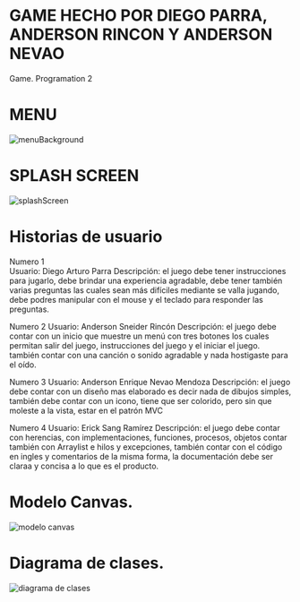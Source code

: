 # GAME HECHO POR DIEGO PARRA, ANDERSON RINCON Y ANDERSON NEVAO
Game. Programation 2
# MENU
![menuBackground](https://user-images.githubusercontent.com/48141200/57977539-2ef4fd00-79c0-11e9-82c9-cc44891744de.png)
# SPLASH SCREEN
![splashScreen](https://user-images.githubusercontent.com/48141200/57977549-8004f100-79c0-11e9-97f8-bae771584e76.png)
# Historias de usuario
Numero 1         
Usuario: Diego Arturo Parra
Descripción: el juego debe tener instrucciones para jugarlo, debe brindar una experiencia agradable, debe tener también varias preguntas las cuales sean más difíciles mediante se valla jugando, debe podres manipular con el mouse y el teclado para responder las preguntas.

Numero 2
Usuario: Anderson Sneider Rincón
Descripción: el juego debe contar con un inicio que muestre un menú con tres botones los cuales permitan salir del juego, instrucciones del juego y el iniciar el juego. también contar con una canción o sonido agradable y nada hostigaste para el oído.

Numero 3
Usuario: Anderson Enrique Nevao Mendoza
Descripción: el juego debe contar con un diseño mas elaborado es decir nada de dibujos simples, también debe contar con un icono, tiene que ser colorido, pero sin que moleste a la vista, estar en el patrón MVC

Numero 4
Usuario: Erick Sang Ramírez
Descripción: el juego debe contar con herencias, con implementaciones, funciones, procesos, objetos contar también con Arraylist e hilos y excepciones, también contar con el código en ingles y comentarios de la misma forma, la documentación debe ser claraa y concisa a lo que es el producto. 
# Modelo Canvas.
![modelo canvas](https://user-images.githubusercontent.com/48141200/57977627-efc7ab80-79c1-11e9-9c4a-7700990de254.PNG)
# Diagrama de clases.
![diagrama de clases](https://user-images.githubusercontent.com/48141200/57977845-5c44a980-79c6-11e9-8a0e-94e1f2584dc2.jpeg)
